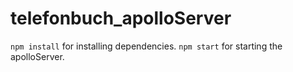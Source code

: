 # telefonbuch_apolloServer

`npm install` for installing dependencies.
`npm start` for starting the apolloServer.
